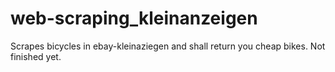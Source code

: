 # web-scraping_kleinanzeigen
Scrapes bicycles in ebay-kleinaziegen and shall return you cheap bikes.
Not finished yet.
